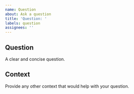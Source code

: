 ```yaml
---
name: Question
about: Ask a question
title: 'Question: '
labels: question
assignees: ''
---
```


## Question
A clear and concise question.

## Context
Provide any other context that would help with your question.

